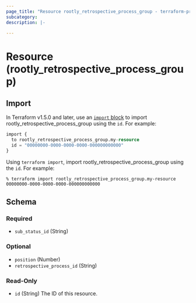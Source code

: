 ```yaml
---
page_title: "Resource rootly_retrospective_process_group - terraform-provider-rootly"
subcategory:
description: |-
    
---
```


# Resource (rootly_retrospective_process_group)





## Import

In Terraform v1.5.0 and later, use an [`import` block](https://developer.hashicorp.com/terraform/language/import) to import rootly_retrospective_process_group using the `id`. For example:

```terraform
import {
  to rootly_retrospective_process_group.my-resource
  id = "00000000-0000-0000-0000-000000000000"
}
```

Using `terraform import`, import rootly_retrospective_process_group using the `id`. For example:

```console
% terraform import rootly_retrospective_process_group.my-resource 00000000-0000-0000-0000-000000000000
```

<!-- schema generated by tfplugindocs -->
## Schema

### Required

- `sub_status_id` (String)

### Optional

- `position` (Number)
- `retrospective_process_id` (String)

### Read-Only

- `id` (String) The ID of this resource.
